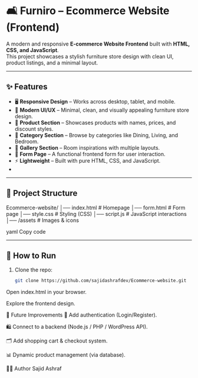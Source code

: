 # 🛋️ Furniro – Ecommerce Website (Frontend)

A modern and responsive **E-commerce Website Frontend** built with **HTML, CSS, and JavaScript**.  
This project showcases a stylish furniture store design with clean UI, product listings, and a minimal layout.  

---

## ✨ Features

- 🖥️ **Responsive Design** – Works across desktop, tablet, and mobile.  
- 🎨 **Modern UI/UX** – Minimal, clean, and visually appealing furniture store design.  
- 🛒 **Product Section** – Showcases products with names, prices, and discount styles.  
- 📂 **Category Section** – Browse by categories like Dining, Living, and Bedroom.  
- 📸 **Gallery Section** – Room inspirations with multiple layouts.  
- 📧 **Form Page** – A functional frontend form for user interaction.  
- ⚡ **Lightweight** – Built with pure HTML, CSS, and JavaScript.
- 
---

## 📂 Project Structure

Ecommerce-website/
│── index.html # Homepage
│── form.html # Form page
│── style.css # Styling (CSS)
│── script.js # JavaScript interactions
│── /assets # Images & icons

yaml
Copy code

---

## 🚀 How to Run

1. Clone the repo:
   ```bash
   git clone https://github.com/sajidashrafdev/Ecommerce-website.git
Open index.html in your browser.

Explore the frontend design.

🔮 Future Improvements
🔑 Add authentication (Login/Register).

🛍️ Connect to a backend (Node.js / PHP / WordPress API).

🗂️ Add shopping cart & checkout system.

📊 Dynamic product management (via database).

👨‍💻 Author
Sajid Ashraf
